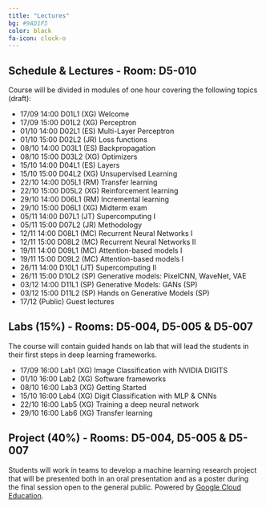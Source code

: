 ```yaml
---
title: "Lectures"
bg: #9AD1F5
color: black
fa-icon: clock-o
---
```


## Schedule & Lectures - Room: D5-010

Course will be divided in modules of one hour covering the following topics (draft):

* 17/09 14:00 D01L1 (XG) Welcome  
* 17/09 15:00 D01L2 (XG) Perceptron 
* 01/10 14:00 D02L1 (ES) Multi-Layer Perceptron 
* 01/10 15:00 D02L2 (JR) Loss functions 
* 08/10 14:00 D03L1 (ES) Backpropagation 
* 08/10 15:00 D03L2 (XG) Optimizers 
* 15/10 14:00 D04L1 (ES) Layers 
* 15/10 15:00 D04L2 (XG) Unsupervised Learning 
* 22/10 14:00 D05L1 (RM) Transfer learning 
* 22/10 15:00 D05L2 (XG) Reinforcement learning
* 29/10 14:00 D06L1 (RM) Incremental learning 
* 29/10 15:00 D06L1 (XG) Midterm exam
* 05/11 14:00 D07L1 (JT) Supercomputing I
* 05/11 15:00 D07L2 (JR) Methodology 
* 12/11 14:00 D08L1 (MC) Recurrent Neural Networks I
* 12/11 15:00 D08L2 (MC) Recurrent Neural Networks II
* 19/11 14:00 D09L1 (MC) Attention-based models I
* 19/11 15:00 D09L2 (MC) Attention-based models I
* 26/11 14:00 D10L1 (JT) Supercomputing II 
* 26/11 15:00 D10L2 (SP) Generative models: PixelCNN, WaveNet, VAE
* 03/12 14:00 D11L1 (SP) Generative Models: GANs (SP)
* 03/12 15:00 D11L2 (SP) Hands on Generative Models (SP)
* 17/12 (Public) Guest lectures


## Labs (15%) - Rooms: D5-004, D5-005 & D5-007
The course will contain guided hands on lab that will lead the students in their first steps in deep learning frameworks.

* 17/09 16:00 Lab1 (XG) Image Classification with NVIDIA DIGITS
* 01/10 16:00 Lab2 (XG) Software frameworks
* 08/10 16:00 Lab3 (XG) Getting Started
* 15/10 16:00 Lab4 (XG) Digit Classification with MLP & CNNs
* 22/10 16:00 Lab5 (XG) Training a deep neural network
* 29/10 16:00 Lab6 (XG) Transfer learning

## Project (40%) - Rooms: D5-004, D5-005 & D5-007

Students will work in teams to develop a machine learning research project that will be presented both in an oral presentation and as a poster during the final session open to the general public. Powered by [Google Cloud Education](https://cloud.google.com/edu/). 

